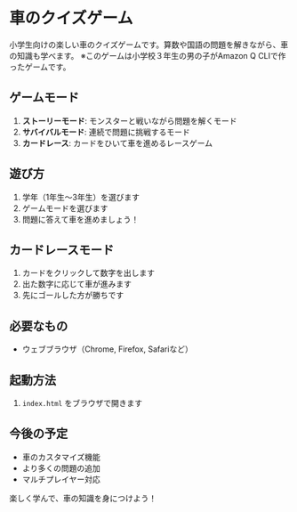 # 車のクイズゲーム

小学生向けの楽しい車のクイズゲームです。算数や国語の問題を解きながら、車の知識も学べます。
※このゲームは小学校３年生の男の子がAmazon Q CLIで作ったゲームです。

## ゲームモード

1. **ストーリーモード**: モンスターと戦いながら問題を解くモード
2. **サバイバルモード**: 連続で問題に挑戦するモード
3. **カードレース**: カードをひいて車を進めるレースゲーム

## 遊び方

1. 学年（1年生〜3年生）を選びます
2. ゲームモードを選びます
3. 問題に答えて車を進めましょう！

## カードレースモード

1. カードをクリックして数字を出します
2. 出た数字に応じて車が進みます
3. 先にゴールした方が勝ちです

## 必要なもの

- ウェブブラウザ（Chrome, Firefox, Safariなど）

## 起動方法

1. `index.html` をブラウザで開きます

## 今後の予定

- 車のカスタマイズ機能
- より多くの問題の追加
- マルチプレイヤー対応

楽しく学んで、車の知識を身につけよう！
